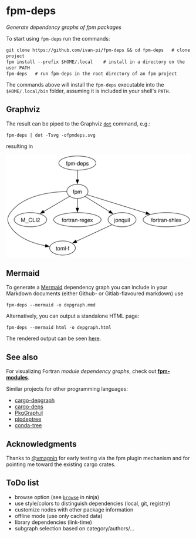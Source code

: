 # fpm-deps

*Generate dependency graphs of fpm packages*

To start using `fpm-deps` run the commands:

```
git clone https://github.com/ivan-pi/fpm-deps && cd fpm-deps   # clone project
fpm install --prefix $HOME/.local    # install in a directory on the user PATH
fpm-deps   # run fpm-deps in the root directory of an fpm project
```

The commands above will install the `fpm-deps` executable into the `$HOME/.local/bin` folder, assuming it is included in your shell's `PATH`.

## Graphviz

The result can be piped to the Graphviz [`dot`](https://graphviz.org/doc/info/command.html) command, e.g.:

```
fpm-deps | dot -Tsvg -ofpmdeps.svg
```
resulting in

![fpmdeps package dependency graph](./fpmdeps.svg)

## Mermaid

To generate a [Mermaid](https://mermaid.js.org/) dependency graph you can include in your Markdown documents (either Github- or Gitlab-flavoured markdown) use
```
fpm-deps --mermaid -o depgraph.mmd
```

Alternatively, you can output a standalone HTML page:
```
fpm-deps --mermaid html -o depgraph.html
```

The rendered output can be seen [here](https://ivan-pi.github.io/fpm-deps/depgraph.html).

## See also

For visualizing Fortran *module dependency graphs*, check out [**fpm-modules**](https://github.com/davidpfister/fpm-modules).

Similar projects for other programming languages:

- [cargo-depgraph](https://crates.io/crates/cargo-depgraph/)
- [cargo-deps](https://crates.io/crates/cargo-deps)
- [PkgGraph.jl](https://github.com/tfiers/PkgGraph.jl)
- [pipdeptree](https://pypi.org/project/pipdeptree/)
- [conda-tree](https://github.com/conda-incubator/conda-tree)


## Acknowledgments

Thanks to [@vmagnin](https://github.com/vmagnin) for early testing via the fpm plugin mechanism and for pointing me toward the existing cargo crates.

## ToDo list

* browse option (see [`browse`](https://ninja-build.org/manual.html#_extra_tools) in ninja)
* use style/colors to distinguish dependencies (local, git, registry)
* customize nodes with other package information
* offline mode (use only cached data)
* library dependencies (link-time)
* subgraph selection based on category/authors/...
